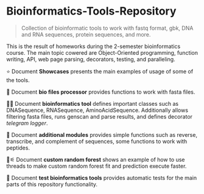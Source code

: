 # Bioinformatics-Tools-Repository
>Collection of bioinformatic tools to work with fastq format, gbk, DNA and RNA sequences, protein sequences, and more.

This is the result of homeworks during the 2-semester bioinformatics course. The main topic cowered are Object-Oriented programming, function writing, API, web page parsing, decorators, testing, and paralleling. 

⭐
Document **Showcases** presents the main examples of usage of some of the tools. 

📁
Document **bio files processor** provides functions to work with fasta files.

👩‍💻
Document **bioinformatics tool** defines important classes such as DNASequence, RNASequence, AminoAcidSequence. Additionally allows filtering fasta files, runs genscan and parse results, and defines decorator *telegram logger*.

🧬
Document **additional modules** provides simple functions such as reverse, transcribe, and complement of sequences, some functions to work with peptides. 

🌲⚟
Document **custom random forest** shows an example of how to use threads to make custom random forest fit and prediction execute faster.

🧪
Document **test bioinformatics tools** provides automatic tests for the main parts of this repository functionality.
